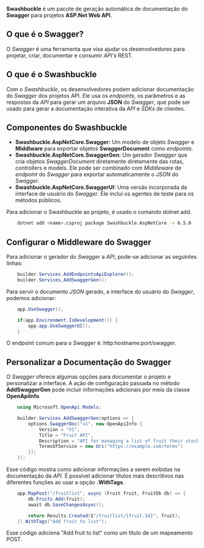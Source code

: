 **Swashbuckle** é um pacote de geração automática de documentação do **Swagger** para projetos **ASP.Net Web API**.



## O que é o Swagger?

O *Swagger* é uma ferramenta que visa ajudar os desenvolvedores para projetar, criar, documentar e consumir *API's* REST. 



## O que é o Swashbuckle 

Com o *Swashbuckle*, os desenvolvedores podem adicionar documentação do *Swagger* dos projetos  API.
Ele usa os *endpoints*, os parâmetros e as respostas da *API* para gerar um arquivo **JSON** do *Swagger*, que pode ser usado para gerar a documentação interativa da *API* e *SDKs* de clientes.



## Componentes do Swashbuckle

- **Swashbuckle.AspNetCore.Swagger:** Um modelo de objeto *Swagger* e **Middlware** para exportar objetos **SwaggerDocument** como *endpoints*.
- **Swashbuckle.AspNetCore.SwaggerGen:** Um gerador *Swagger* que cria objetos *SwaggerDocument* diretamente diretamente das rotas, controllers e models. Ele pode ser combinado com *Middleware* de *endpoint* do *Swagger* para exportar automaticamente o *JSON* do *Swagger*.
- **Swashbuckle.AspNetCore.SwaggerUI:** Uma versão incorporada da interface de usuário do *Swagger*. Ele inclui os agentes de teste para os métodos públicos.

Para adicionar o Swashbuckle ao projeto, é usado o comando dotnet add.

```bash
	dotnet add <name>.csproj package Swashbuckle.AspNetCore -v 6.5.0
```



## Configurar o Middleware do Swagger

Para adicionar o gerador do *Swagger* a *API*, pode-se adicionar as seguintes linhas:

```csharp
	builder.Services.AddEndpointsApiExplorer();
	builder.Services,AddSwaggerGen();
```

Para servir o documento *JSON* gerado, a interface do usuário do *Swagger*, podemos adicionar: 

```csharp
	app.UseSwagger();

	if(app.Environment.IsDevelopment()) {
		app.app.UseSwaggerUI();
	}
```

O endpoint comum para o *Swagger* é: http:hostname:port/swagger.



## Personalizar a Documentação do Swagger

O *Swagger* oferece algumas opções para documentar o projeto e personalizar a interface.
A ação de configuração passada no método **AddSwaggerGen** pode incluir informações adicionais por meio da classe **OpenApiInfo**.

```csharp
	using Microsoft.OpenApi.Models;

	builder.Services.AddSwaggerGen(options => {
		options.SwaggerDoc("v1", new OpenApiInfo {
			Version = "V1",
			Title = "Fruit API",
			Description = "API for managing a list of fruit their stock status.",
			TermsOfService = new Uri("https://example.com/terms")
		});
	});
```

Esse código mostra como adicionar informações a serem exibidas na documentação da *API*.
É possível adicionar títulos mais descritivos nas diferentes funções ao usar a opção **.WithTags**.

```csharp
	app.MapPost("/fruitlist", async (Fruit fruit, FruitDb db) => {
		db.Fruits.Add(fruit);
		await db.SaveChangesAsync();

		return Results.Created($"/fruitlist/{fruit.Id}", fruit);
	}).WithTags("Add fruit to list");
```

Esse código adiciona "Add fruit to list" como um título de um mapeamento POST.